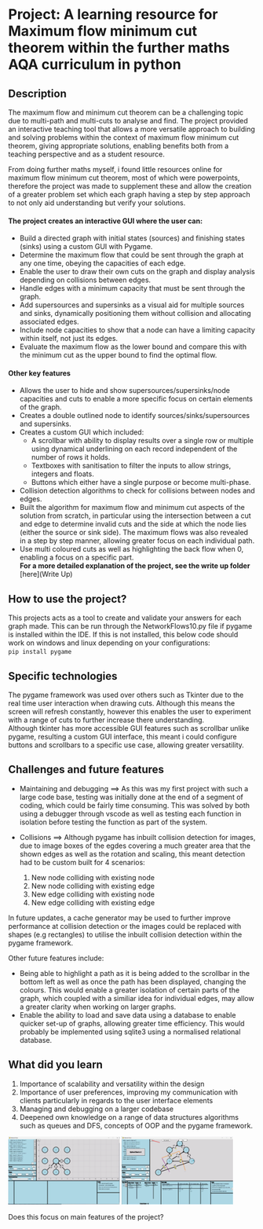 # Project: A learning resource for Maximum flow minimum cut theorem within the further maths AQA curriculum in python

## Description 
The maximum flow and minimum cut theorem can be a challenging topic due to multi-path and multi-cuts to analyse and find. The project provided an interactive teaching tool that allows a more versatile approach to building and solving problems within the context of maximum flow minimum cut theorem, giving appropriate solutions, enabling benefits both from a teaching perspective and as a student resource.

From doing further maths myself, i found little resources online for maximum flow minimum cut theorem, most of which were powerpoints, therefore the project was made to supplement these and allow the creation of a greater problem set which each graph having a step by step approach to not only aid understanding but verify your solutions. 

#### The project creates an interactive GUI where the user can:  

- Build a directed graph with initial states (sources) and finishing states (sinks) using a custom GUI with Pygame.  
- Determine the maximum flow that could be sent through the graph at any one time, obeying the capacities of each edge. 
- Enable the user to draw their own cuts on the graph and display analysis depending on collisions between edges.  
- Handle edges with a minimum capacity that must be sent through the graph.  
- Add supersources and supersinks as a visual aid for multiple sources and sinks, dynamically positioning them without collision and allocating associated edges.  
- Include node capacities to show that a node can have a limiting capacity within itself, not just its edges.  
- Evaluate the maximum flow as the lower bound and compare this with the minimum cut as the upper bound to find the optimal flow.  

#### Other key features  
 
- Allows the user to hide and show supersources/supersinks/node capacities and cuts to enable a more specific focus on certain elements of the graph.  
- Creates a double outlined node to identify sources/sinks/supersources and supersinks.  
- Creates a custom GUI which included:
    - A scrollbar with ability to display results over a single row or multiple using dynamical underlining on each record independent of the number of rows it holds.
    - Textboxes with sanitisation to filter the inputs to allow strings, integers and floats.
    - Buttons which either have a single purpose or become multi-phase.  
- Collision detection algorithms to check for collisions between nodes and edges.  
- Built the algorithm for maximum flow and minimum cut aspects of the solution from scratch, in particular using the intersection between a cut and edge to determine invalid cuts and the side at which the node lies (either the source or sink side). The maximum flows was also revealed in a step by step manner, allowing greater focus on each individual path. 
- Use multi coloured cuts as well as highlighting the back flow when 0, enabling a focus on a specific part.  
**For a more detailed explanation of the project, see the write up folder** [here](Write Up)

## How to use the project? 
This projects acts as a tool to create and validate your answers for each graph made. This can be run through the NetworkFlows10.py file if pygame is installed within the IDE.
If this is not installed, this below code should work on windows and linux depending on your configurations:  
`pip install pygame`

## Specific technologies

The pygame framework was used over others such as Tkinter due to the real time user interaction when drawing cuts. Although this means the screen will refresh constantly, however this enables the user to experiment with a range of cuts to further increase there understanding.  
Although tkinter has more accessible GUI features such as scrollbar unlike pygame, resulting a custom GUI interface, this meant i could configure buttons and scrollbars to a specific use case, allowing greater versatility.

## Challenges and future features

- Maintaining and debugging ==> As this was my first project with such a large code base, testing was initially done at the end of a segment of coding, which could be fairly time consuming. This was solved by both using a debugger through vscode as well as testing each function in isolation before testing the function as part of the system. 

- Collisions ==> Although pygame has inbuilt collision detection for images, due to image boxes of the egdes covering a much greater area that the shown edges as well as the rotation and scaling, this meant detection had to be custom built for 4 scenarios:
    1. New node colliding with existing node
    2. New node colliding with existing edge
    3. New edge colliding with existing node
    4. New edge colliding with existing edge  

In future updates, a cache generator may be used to further improve performance at collision detection or the images could be replaced with shapes (e.g rectangles) to utilise the inbuilt collision detection within the pygame framework.

Other future features include:  
- Being able to highlight a path as it is being added to the scrollbar in the bottom left as well as once the path has been displayed, changing the colours. This would enable a greater isolation of certain parts of the graph, which coupled with a similiar idea for individual edges, may allow a greater clarity when working on larger graphs.
- Enable the ability to load and save data using a database to enable quicker set-up of graphs, allowing greater time efficiency. This would probably be implemented using sqlite3 using a normalised relational database.

## What did you learn

1. Importance of scalability and versatility within the design
2. Importance of user preferences, improving my communication with clients particularly in regards to the user interface elements
3. Managing and debugging on a larger codebase
4. Deepened own knowledge on a range of data structures algorithms such as queues and DFS, concepts of OOP and the pygame framework. 

<img src="Program-GraphBuilding.png" alt="An image showing the graph being built" style="width:45%; height:auto;">  <img src="Program-Full.png" alt="n image showing the maximum flows and minimum cuts" style="width:45%; height:auto;" class="center">

Does this focus on main features of the project?
